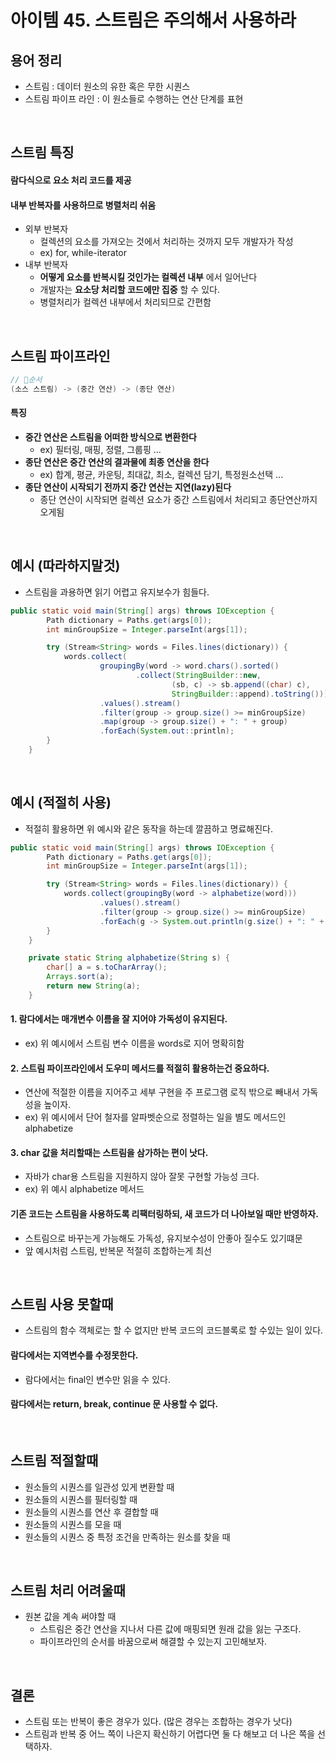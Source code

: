 # 아이템 45. 스트림은 주의해서 사용하라


## 용어 정리
- 스트림 : 데이터 원소의 유한 혹은 무한 시퀀스
- 스트림 파이프 라인 : 이 원소들로 수행하는 연산 단계를 표현

<br/>

## 스트림 특징
#### 람다식으로 요소 처리 코드를 제공
#### 내부 반복자를 사용하므로 병렬처리 쉬움
- 외부 반복자
  - 컬렉션의 요소를 가져오는 것에서 처리하는 것까지 모두 개발자가 작성
  - ex) for, while-iterator
- 내부 반복자
  - __어떻게 요소를 반복시킬 것인가는 컬렉션 내부__ 에서 일어난다
  - 개발자는 __요소당 처리할 코드에만 집중__ 할 수 있다.
  - 병렬처리가 컬렉션 내부에서 처리되므로 간편함

<br/>

## 스트림 파이프라인
``` java
// 순서
(소스 스트림) -> (중간 연산) -> (종단 연산)
```
#### 특징
- __중간 연산은 스트림을 어떠한 방식으로 변환한다__
  - ex) 필터링, 매핑, 정렬, 그룹핑 ...
- __종단 연산은 중간 연산의 결과물에 최종 연산을 한다__
  - ex) 합계, 평균, 카운팅, 최대값, 최소, 컬렉션 담기, 특정원소선택 ...
- __종단 연산이 시작되기 전까지 중간 연산는 지연(lazy)된다__
  - 종단 연산이 시작되면 컬렉션 요소가 중간 스트림에서 처리되고 종단연산까지 오게됨

<br/>

## 예시 (따라하지말것)
- 스트림을 과용하면 읽기 어렵고 유지보수가 힘들다.
```java
public static void main(String[] args) throws IOException {
        Path dictionary = Paths.get(args[0]);
        int minGroupSize = Integer.parseInt(args[1]);

        try (Stream<String> words = Files.lines(dictionary)) {
            words.collect(
                    groupingBy(word -> word.chars().sorted()
                            .collect(StringBuilder::new,
                                    (sb, c) -> sb.append((char) c),
                                    StringBuilder::append).toString()))
                    .values().stream()
                    .filter(group -> group.size() >= minGroupSize)
                    .map(group -> group.size() + ": " + group)
                    .forEach(System.out::println);
        }
    }
```

<br/>

## 예시 (적절히 사용)
- 적절히 활용하면 위 예시와 같은 동작을 하는데 깔끔하고 명료해진다.
``` java
public static void main(String[] args) throws IOException {
        Path dictionary = Paths.get(args[0]);
        int minGroupSize = Integer.parseInt(args[1]);

        try (Stream<String> words = Files.lines(dictionary)) {
            words.collect(groupingBy(word -> alphabetize(word)))
                    .values().stream()
                    .filter(group -> group.size() >= minGroupSize)
                    .forEach(g -> System.out.println(g.size() + ": " + g));
        }
    }

    private static String alphabetize(String s) {
        char[] a = s.toCharArray();
        Arrays.sort(a);
        return new String(a);
    }
```
#### __1. 람다에서는 매개변수 이름을 잘 지어야 가독성이 유지된다.__
  - ex) 위 예시에서 스트림 변수 이름을 words로 지어 명확히함
#### __2. 스트림 파이프라인에서 도우미 메서드를 적절히 활용하는건 중요하다.__
  - 연산에 적절한 이름을 지어주고 세부 구현을 주 프로그램 로직 밖으로 빼내서 가독성을 높이자.
  - ex) 위 예시에서 단어 철자를 알파벳순으로 정렬하는 일을 별도 메서드인 alphabetize
#### __3. char 값을 처리할때는 스트림을 삼가하는 편이 낫다.__
  - 자바가 char용 스트림을 지원하지 않아 잘못 구현할 가능성 크다.
  - ex) 위 예시 alphabetize 메서드
#### 기존 코드는 스트림을 사용하도록 리팩터링하되, 새 코드가 더 나아보일 때만 반영하자.
  - 스트림으로 바꾸는게 가능해도 가독성, 유지보수성이 안좋아 질수도 있기떄문
  - 앞 예시처럼 스트림, 반복문 적절히 조합하는게 최선


<br/>

## 스트림 사용 못할때
- 스트림의 함수 객체로는 할 수 없지만 반복 코드의 코드블록로 할 수있는 일이 있다.
#### 람다에서는 지역변수를 수정못한다.
- 람다에서는 final인 변수만 읽을 수 있다.
#### 람다에서는 return, break, continue 문 사용할 수 없다.

<br/>

## 스트림 적절할때
- 원소들의 시퀀스를 일관성 있게 변환할 때
- 원소들의 시퀀스를 필터링할 때
- 원소들의 시퀀스를 연산 후 결합할 때
- 원소들의 시퀀스를 모을 때
- 원소들의 시퀀스 중 특정 조건을 만족하는 원소를 찾을 때

<br/>

## 스트림 처리 어려울때
- 원본 값을 계속 써야할 때
  - 스트림은 중간 연산을 지나서 다른 값에 매핑되면 원래 값을 잃는 구조다.
  - 파이프라인의 순서를 바꿈으로써 해결할 수 있는지 고민해보자.

<br/>

## 결론
- 스트림 또는 반복이 좋은 경우가 있다. (많은 경우는 조합하는 경우가 낫다)
- 스트림과 반복 중 어느 쪽이 나은지 확신하기 어렵다면 둘 다 해보고 더 나은 쪽을 선택하자.
